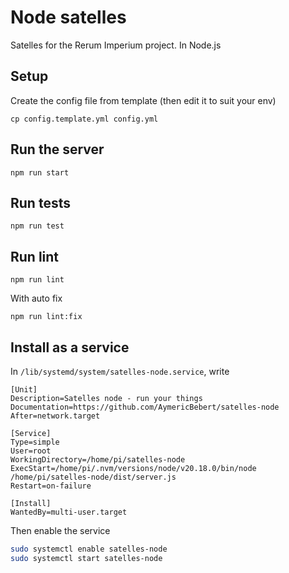 # Node satelles

Satelles for the Rerum Imperium project. In Node.js

## Setup

Create the config file from template (then edit it to suit your env)

```shell
cp config.template.yml config.yml
```

## Run the server

```shell
npm run start
```

## Run tests

```shell
npm run test
```

## Run lint

```shell
npm run lint
```

With auto fix

```shell
npm run lint:fix
```

## Install as a service

In `/lib/systemd/system/satelles-node.service`, write

```
[Unit]
Description=Satelles node - run your things
Documentation=https://github.com/AymericBebert/satelles-node
After=network.target

[Service]
Type=simple
User=root
WorkingDirectory=/home/pi/satelles-node
ExecStart=/home/pi/.nvm/versions/node/v20.18.0/bin/node /home/pi/satelles-node/dist/server.js
Restart=on-failure

[Install]
WantedBy=multi-user.target
```

Then enable the service

```bash
sudo systemctl enable satelles-node
sudo systemctl start satelles-node
```
